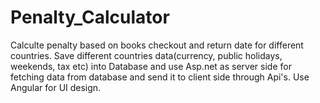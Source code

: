 # Penalty_Calculator
Calculte penalty based on books checkout and return date for different countries. Save different countries data(currency, public holidays, weekends, tax etc) into Database and use Asp.net as server side for fetching data from database and send it to client side through Api's. Use Angular for UI design.
